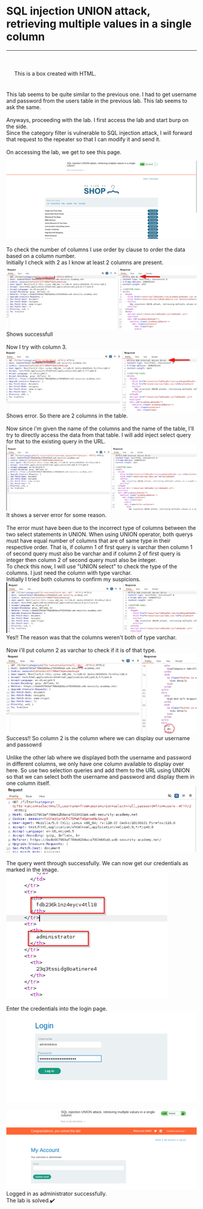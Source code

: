 # SQL injection UNION attack, retrieving multiple values in a single column
<hr><br>

<div style="border: 1px solid white; padding: 10px; margin: 10px;">
This is a box created with HTML.
</div>
<br>
This lab seems to be quite similar to the previous one. I had to get username and password from the users table in the previous lab. This lab seems to ask the same.<br><br>
Anyways, proceeding with the lab. I first access the lab and start burp on the side.<br>
Since the category filter is vulnerable to SQL injection attack, I will forward that request to the repeater so that I can modify it and send it.<br><br>
On accessing the lab, we get to see this page.<br>

![alt text](<images/SQL injection UNION attack, retrieving multiple values in a single column_1.png>)
<br><br>
To check the number of columns I use order by clause to order the data based on a column number.<br>
Initially I check with 2 as I know at least 2 columns are present.
![alt text](<images/SQL injection UNION attack, retrieving multiple values in a single column_2.png>)
<br>Shows successfull<br><br>
Now I try with column 3.
![alt text](<images/SQL injection UNION attack, retrieving multiple values in a single column_3.png>)
<br>Shows error. So there are 2 columns in the table.<br><br>
Now since i'm given the name of the columns and the name of the table, I'll try to directly access the data from that table. I will add inject select query for that to the existing query in the URL.
![alt text](<images/SQL injection UNION attack, retrieving multiple values in a single column_4.png>)
<br>It shows a server error for some reason.<br><br>
The error must have been due to the incorrect type of columns between the two select statements in UNION. When using UNION operator, both querys must have equal number of columns that are of same type in their respective order. That is, if column 1 of first query is varchar then column 1 of second query must also be varchar and if column 2 of first query is integer then column 2 of second query must also be integer.<br>
To check this now, I will use "UNION select" to check the type of the columns. I just need the column with type varchar.<br>
Initially I tried both columns to confirm my suspicions.<br>
![alt text](<images/SQL injection UNION attack, retrieving multiple values in a single column_5.png>)
<br>Yes!! The reason was that the columns weren't both of type varchar.<br><br>
Now i'll put column 2 as varchar to check if it is of that type.<br>
![alt text](<images/SQL injection UNION attack, retrieving multiple values in a single column_6.png>)
<br>Success!! So column 2 is the column where we can display our username and passowrd<br><br>
Unlike the other lab where we displayed both the username and password in different columns, we only have one column available to display over here. So use two selection queries and add them to the URL using UNION so that we can select both the username and password and display them in one column itself.<br>
![alt text](<images/SQL injection UNION attack, retrieving multiple values in a single column_7.png>)
<br><br>
The query went through successfully. We can now get our credentials as marked in the image.
![alt text](<images/SQL injection UNION attack, retrieving multiple values in a single column_8.png>)
<br><br>
Enter the credentials into the login page.
![alt text](<images/SQL injection UNION attack, retrieving multiple values in a single column_9.png>)
<br><br>
![alt text](<images/SQL injection UNION attack, retrieving multiple values in a single column_10.png>)<br>
Logged in as administrator successfully.<br>
The lab is solved.✔️